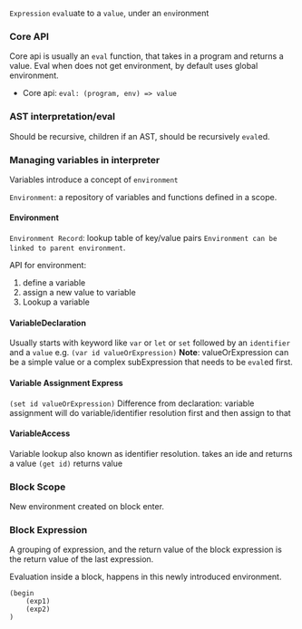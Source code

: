 
`Expression` `eval`uate to a `value`, under an `env`ironment

### Core API

Core api is usually an `eval` function, that takes in a program and returns a value.
Eval when does not get environment, by default uses global environment.
* Core api:
`eval: (program, env) => value`

### AST interpretation/eval

Should be recursive, children if an AST, should be recursively `eval`ed.

### Managing variables in interpreter

Variables introduce a concept of `environment`

`Environment`: a repository of variables and functions defined in a scope. 

#### Environment

`Environment Record`: lookup table of key/value pairs
`Environment can be linked to parent environment`.

API for environment:
1. define a variable
2. assign a new value to variable
3. Lookup a variable


#### VariableDeclaration

Usually starts with keyword like `var` or `let` or `set` followed by an `identifier` and a `value`
e.g. `(var id valueOrExpression)`
**Note**: valueOrExpression can be a simple value or a complex subExpression that needs to be `eval`ed first.

#### Variable Assignment Express

`(set id valueOrExpression)`
Difference from declaration: variable assignment will do variable/identifier
resolution first and then assign to that

#### VariableAccess

Variable lookup also known as identifier resolution.
takes an ide and returns a value
`(get id)` returns value


### Block Scope

New environment created on block enter.


### Block Expression

A grouping of expression, and the return value of the block
expression is the return value of the last expression.

Evaluation inside a block, happens in this newly introduced environment.

```
(begin
    (exp1)
    (exp2)
)
```